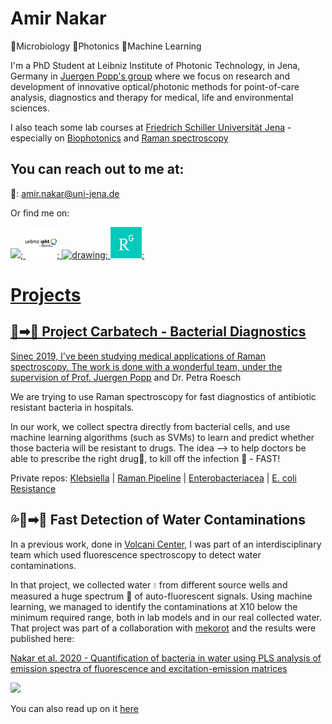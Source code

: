 # Amir Nakar
 🦠Microbiology 🔬Photonics 🎯Machine Learning
 
I'm a PhD Student at Leibniz Institute of Photonic Technology, in Jena, Germany in [Juergen Popp's group](https://www.leibniz-ipht.de/en/research/departments/spectroscopy-and-imaging/overview.html) where we focus on research and development of innovative optical/photonic methods for point-of-care analysis, diagnostics and therapy for medical, life and environmental sciences. 

I also teach some lab courses at [Friedrich Schiller Universität Jena](https://www.ipc.uni-jena.de/en) - especially on [Biophotonics](https://en.wikipedia.org/wiki/Biophotonics) and [Raman spectroscopy](https://en.wikipedia.org/wiki/Raman_spectroscopy)

## You can reach out to me at:

📧: amir.nakar@uni-jena.de


Or find me on:

<a href="https://www.linkedin.com/in/amir-nakar/"><img src="https://www.seekpng.com/png/detail/8-84419_linkedin-logo-png-icon-linkedin-logo-png.png" width="50"/>;
<a href="https://www.leibniz-ipht.de/en/employees.html?tx_wtdirectory_pi1%5Bshow%5D=7409&tx_rggooglemap_pi1%5Bpoi%5D=7409&cHash=6f622bdd4669bc4f710732bb1cadae1b"><img src="https://github.com/amirnakar/scratchboard/blob/master/PDFs%20and%20Cheatsheets/Leibniz%20IPHT.png" alt="drawing" width="50"/>;
<a href="https://twitter.com/nakar_a"><img src="https://res.cloudinary.com/dderf3c2e/image/upload/v1608791787/image_ibyytk.png" alt="drawing" width="50"/>;
<a href="https://www.researchgate.net/profile/Amir_Nakar"><img src="https://github.com/amirnakar/scratchboard/blob/master/PDFs%20and%20Cheatsheets/ResearchgateLogo.jpg" alt="drawing" width="50"/>;


# Projects
## 💊➡🦠 Project Carbatech - Bacterial Diagnostics
Sinec 2019, I've been studying medical applications of Raman spectroscopy. 
The work is done with a wonderful team, under the supervision of [Prof. Juergen Popp](https://www.ipc.uni-jena.de/en/research+groups/popp+group) and Dr. Petra Roesch

We are trying to use Raman spectroscopy for fast diagnostics of antibiotic resistant bacteria in hospitals. 

In our work, we collect spectra directly from bacterial cells, and use machine learning algorithms (such as SVMs) to learn and predict whether those bacteria will be resistant to drugs.
The idea --> to help doctors be able to prescribe the right drug💊, to kill off the infection 🦠 - FAST!

Private repos:
[Klebsiella](https://github.com/amirnakar/KlebsiellaP)  | [Raman Pipeline](https://github.com/amirnakar/Raman.Pipeline) | [Enterobacteriacea](https://github.com/amirnakar?tab=repositories) | [E. coli Resistance](https://github.com/amirnakar/ColiP)
## 💦🌈➡🧫 Fast Detection of Water Contaminations
In a previous work, done in [Volcani Center](https://www.agri.gov.il/en/units/institutes/8.aspx),
I was part of an interdisciplinary team which used fluorescence spectroscopy to detect water contaminations.

In that project, we collected water 💧 from different source wells and measured a huge spectrum 🌈 of auto-fluorescent signals. 
Using machine learning, we managed to identify the contaminations at X10 below the minimum required range, both in lab models and in our real collected water.
That project was part of a collaboration with [mekorot](https://www.mekorot-int.com/) and the results were published here: 

[Nakar et al. 2020 - Quantification of bacteria in water using PLS analysis of emission spectra of fluorescence and excitation-emission matrices](https://www.sciencedirect.com/science/article/abs/pii/S0043135419309716)

<img src="https://ars.els-cdn.com/content/image/1-s2.0-S0043135419309716-fx1_lrg.jpg" width="800">


You can also read up on it [here](https://www.linkedin.com/feed/update/urn:li:activity:6721427914832785409/) 





<!--
**amirnakar/amirnakar** is a ✨ _special_ ✨ repository because its `README.md` (this file) appears on your GitHub profile.

Here are some ideas to get you started:

- 🔭 I’m currently working on ...
- 🌱 I’m currently learning ...
- 👯 I’m looking to collaborate on ...
- 🤔 I’m looking for help with ...
- 💬 Ask me about ...
- 📫 How to reach me: ...
- 😄 Pronouns: ...
- ⚡ Fun fact: ...
-->

